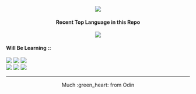 <div align="center">
  <a href="https://github.com/its0din-ai/learnByDoing/"><img src="https://readme-typing-svg.herokuapp.com?color=%231EBD5F&size=30&center=true&vCenter=true&width=600&height=60&lines=My+Learning+Journals;I'm+Backend+Addict;I'm+Data+Wizard"></a>
</div>
<div align="center">
  <h4>Recent Top Language in this Repo</h4>
  <a href="https://github.com/its0din-ai/learnByDoing/"><img align="center" src="https://img.shields.io/github/languages/top/its0din-ai/learnByDoing?color=black&style=for-the-badge"></a>
</div>
<h4>Will Be Learning ::</h4>
<div>
  <a href="https://github.com/its0din-ai/learnByDoing/"><img src="https://img.shields.io/badge/GOLANG-%2300ADD8.svg?style=for-the-badge&logo=go&logoColor=white"/></a>
  <a href="https://github.com/its0din-ai/learnByDoing/"><img src="https://img.shields.io/badge/JAVA-%23276DC3.svg?style=for-the-badge&logo=java&logoColor=white"/></a>
  <a href="https://github.com/its0din-ai/learnByDoing/"><img src="https://img.shields.io/badge/JAVASCRIPT-%23323330.svg?style=for-the-badge&logo=javascript&logoColor=23F7DF1E"/></a>
</div>
<div>
  <a href="https://github.com/its0din-ai/learnByDoing/"><img src="https://img.shields.io/badge/PHP-%23777BB4.svg?style=for-the-badge&logo=php&logoColor=white"/></a>
  <a href="https://github.com/its0din-ai/learnByDoing/"><img src="https://img.shields.io/badge/PYTHON-%3670A0.svg?style=for-the-badge&logo=python&logoColor=white"/></a>
  <a href="https://github.com/its0din-ai/learnByDoing/"><img src="https://img.shields.io/badge/RUST-%23000000.svg?style=for-the-badge&logo=rust&logoColor=white"/></a>
</div>

<hr>
<div align="center">
  <p>Much :green_heart: from Odin</p>
</div>
